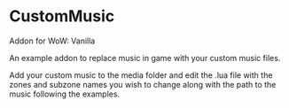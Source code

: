 # CustomMusic
Addon for WoW: Vanilla

An example addon to replace music in game with your custom music files.

Add your custom music to the media folder and edit the .lua file with the zones and subzone names you wish to change along with the path to the music following the examples.
